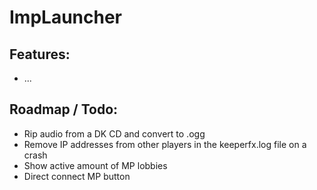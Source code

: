 ImpLauncher
===========

## Features:
- ...


## Roadmap / Todo:
- Rip audio from a DK CD and convert to .ogg
- Remove IP addresses from other players in the keeperfx.log file on a crash
- Show active amount of MP lobbies
- Direct connect MP button